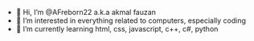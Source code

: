 - 👋 Hi, I’m @AFreborn22 a.k.a akmal fauzan
- 👀 I’m interested in everything related to computers, especially coding
- 🌱 I’m currently learning html, css, javascript, c++, c#, python

<!---
AFreborn22/AFreborn22 is a ✨ special ✨ repository because its `README.md` (this file) appears on your GitHub profile.
You can click the Preview link to take a look at your changes.
--->
